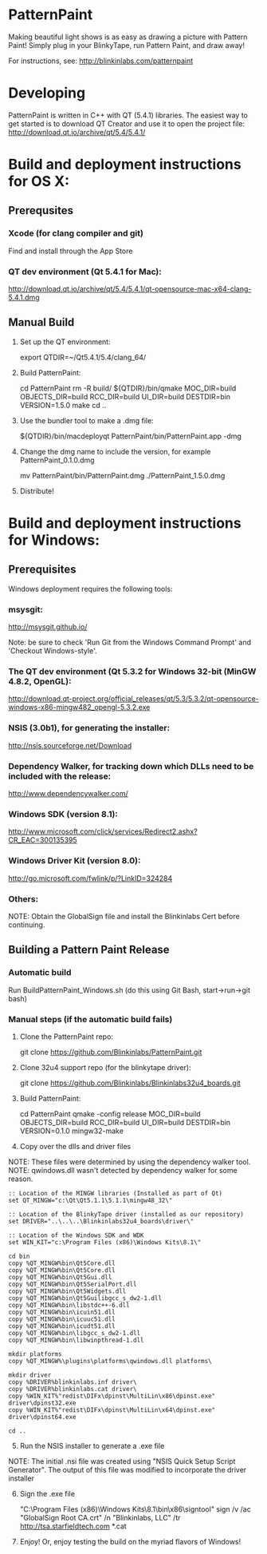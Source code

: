 # PatternPaint

Making beautiful light shows is as easy as drawing a picture with Pattern Paint! Simply plug in your BlinkyTape, run Pattern Paint, and draw away!

For instructions, see:
http://blinkinlabs.com/patternpaint

# Developing

PatternPaint is written in C++ with QT (5.4.1) libraries. The easiest way to get started is to download QT Creator and use it to open the project file:
http://download.qt.io/archive/qt/5.4/5.4.1/


# Build and deployment instructions for OS X:

## Prerequsites

### Xcode (for clang compiler and git)
Find and install through the App Store

### QT dev environment (Qt 5.4.1 for Mac):

http://download.qt.io/archive/qt/5.4/5.4.1/qt-opensource-mac-x64-clang-5.4.1.dmg


## Manual Build

1.	Set up the QT environment:

	export QTDIR=~/Qt5.4.1/5.4/clang_64/

2.	Build PatternPaint:

	cd PatternPaint
	rm -R build/
	${QTDIR}/bin/qmake MOC_DIR=build OBJECTS_DIR=build RCC_DIR=build UI_DIR=build 	DESTDIR=bin VERSION=1.5.0
	make
	cd ..


3.	Use the bundler tool to make a .dmg file:

	${QTDIR}/bin/macdeployqt PatternPaint/bin/PatternPaint.app -dmg


4.	Change the dmg name to include the version, for example PatternPaint_0.1.0.dmg

	mv PatternPaint/bin/PatternPaint.dmg ./PatternPaint_1.5.0.dmg

5.	Distribute!

# Build and deployment instructions for Windows:

## Prerequisites
Windows deployment requires the following tools:

### msysgit:
http://msysgit.github.io/

Note: be sure to check 'Run Git from the Windows Command Prompt' and 'Checkout Windows-style'.

### The QT dev environment (Qt 5.3.2 for Windows 32-bit (MinGW 4.8.2, OpenGL):
http://download.qt-project.org/official_releases/qt/5.3/5.3.2/qt-opensource-windows-x86-mingw482_opengl-5.3.2.exe

### NSIS (3.0b1), for generating the installer:
http://nsis.sourceforge.net/Download

### Dependency Walker, for tracking down which DLLs need to be included with the release:
http://www.dependencywalker.com/

### Windows SDK (version 8.1):
http://www.microsoft.com/click/services/Redirect2.ashx?CR_EAC=300135395

### Windows Driver Kit (version 8.0):
http://go.microsoft.com/fwlink/p/?LinkID=324284

### Others:
NOTE: Obtain the GlobalSign file and install the Blinkinlabs Cert before continuing.

## Building a Pattern Paint Release

### Automatic build
Run BuildPatternPaint_Windows.sh (do this using Git Bash, start->run->git bash)

### Manual steps (if the automatic build fails)

1.	Clone the PatternPaint repo:

	git clone https://github.com/Blinkinlabs/PatternPaint.git

2.	Clone 32u4 support repo (for the blinkytape driver):

	git clone https://github.com/Blinkinlabs/Blinkinlabs32u4_boards.git


3.	Build PatternPaint:

	cd PatternPaint
	qmake -config release MOC_DIR=build OBJECTS_DIR=build RCC_DIR=build UI_DIR=build DESTDIR=bin VERSION=0.1.0
	mingw32-make


4.	Copy over the dlls and driver files

NOTE: These files were determined by using the dependency walker tool.
NOTE: qwindows.dll wasn't detected by dependency walker for some reason.

	:: Location of the MINGW libraries (Installed as part of Qt)
	set QT_MINGW="c:\Qt\Qt5.1.1\5.1.1\mingw48_32\"

	:: Location of the BlinkyTape driver (installed as our repository)
	set DRIVER="..\..\..\Blinkinlabs32u4_boards\driver\"

	:: Location of the Windows SDK and WDK
	set WIN_KIT="c:\Program Files (x86)\Windows Kits\8.1\"

	cd bin
	copy %QT_MINGW%bin\Qt5Core.dll
	copy %QT_MINGW%bin\Qt5Core.dll
	copy %QT_MINGW%bin\Qt5Gui.dll
	copy %QT_MINGW%bin\Qt5SerialPort.dll
	copy %QT_MINGW%bin\Qt5Widgets.dll
	copy %QT_MINGW%bin\Qt5Guilibgcc_s_dw2-1.dll
	copy %QT_MINGW%bin\libstdc++-6.dll
	copy %QT_MINGW%bin\icuin51.dll
	copy %QT_MINGW%bin\icuuc51.dll
	copy %QT_MINGW%bin\icudt51.dll
	copy %QT_MINGW%bin\libgcc_s_dw2-1.dll
	copy %QT_MINGW%bin\libwinpthread-1.dll

	mkdir platforms
	copy %QT_MINGW%\plugins\platforms\qwindows.dll platforms\

	mkdir driver
	copy %DRIVER%blinkinlabs.inf driver\
	copy %DRIVER%blinkinlabs.cat driver\
	copy %WIN_KIT%"redist\DIFx\dpinst\MultiLin\x86\dpinst.exe" driver\dpinst32.exe
	copy %WIN_KIT%"redist\DIFx\dpinst\MultiLin\x64\dpinst.exe" driver\dpinst64.exe

	cd ..

5.	Run the NSIS installer to generate a .exe file

NOTE: The initial .nsi file was created using "NSIS Quick Setup Script Generator". The output of this file was modified to incorporate the driver installer

6.	Sign the .exe file

	"C:\Program Files (x86)\Windows Kits\8.1\bin\x86\signtool" sign /v /ac "GlobalSign Root CA.crt" /n "Blinkinlabs, LLC" /tr http://tsa.starfieldtech.com *.cat


7.	Enjoy! Or, enjoy testing the build on the myriad flavors of Windows!